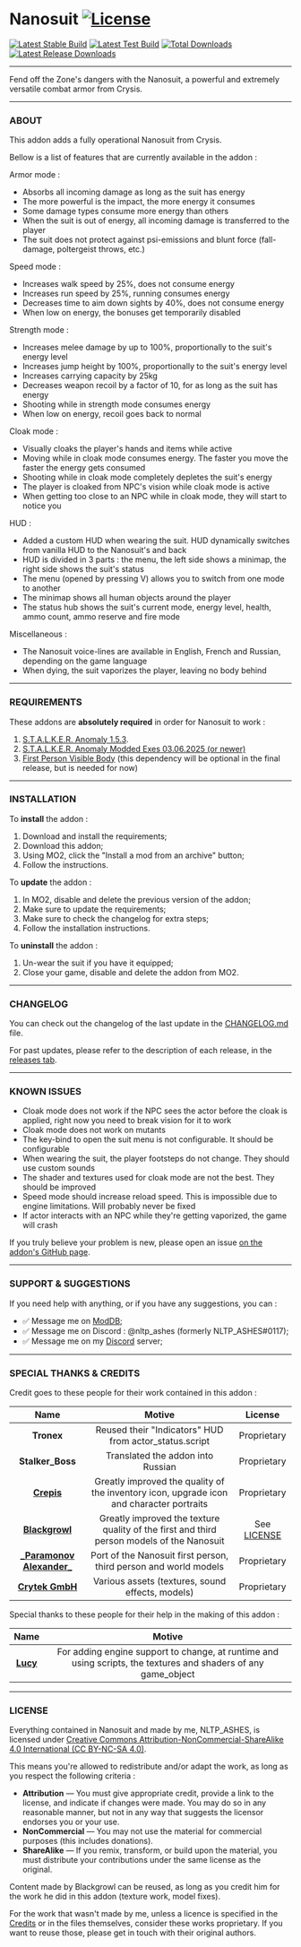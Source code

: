 # Nanosuit [![License](https://licensebuttons.net/l/by-nc-sa/4.0/88x31.png)](https://creativecommons.org/licenses/by-nc-sa/4.0/)

[![Latest Stable Build](https://img.shields.io/github/v/release/nltp-ashes/Nanosuit?label=Latest%20Stable%20Build&color=brightgreen)](https://github.com/nltp-ashes/Nanosuit/releases/latest) [![Latest Test Build](https://img.shields.io/github/v/release/nltp-ashes/Nanosuit?include_prereleases&filter=*rc*&display_name=tag&label=Latest%20Test%20Build&color=yellow)]() [![Total Downloads](https://img.shields.io/github/downloads/nltp-ashes/Nanosuit/total.svg?label=Downloads%20(All%20Time))](https://github.com/nltp-ashes/Nanosuit/releases) [![Latest Release Downloads](https://img.shields.io/github/downloads/nltp-ashes/Nanosuit/latest/total.svg?label=Downloads%20(Latest%20Release))](https://github.com/nltp-ashes/Nanosuit/releases/latest)

---

Fend off the Zone's dangers with the Nanosuit, a powerful and extremely versatile combat armor from Crysis.

---

### ABOUT

This addon adds a fully operational Nanosuit from Crysis. 

Bellow is a list of features that are currently available in the addon :

Armor mode :
- Absorbs all incoming damage as long as the suit has energy
- The more powerful is the impact, the more energy it consumes
- Some damage types consume more energy than others
- When the suit is out of energy, all incoming damage is transferred to the player
- The suit does not protect against psi-emissions and blunt force (fall-damage, poltergeist throws, etc.)

Speed mode :
- Increases walk speed by 25%, does not consume energy
- Increases run speed by 25%, running consumes energy
- Decreases time to aim down sights by 40%, does not consume energy
- When low on energy, the bonuses get temporarily disabled

Strength mode :
- Increases melee damage by up to 100%, proportionally to the suit's energy level
- Increases jump height by 100%, proportionally to the suit's energy level
- Increases carrying capacity by 25kg
- Decreases weapon recoil by a factor of 10, for as long as the suit has energy
- Shooting while in strength mode consumes energy
- When low on energy, recoil goes back to normal

Cloak mode :
- Visually cloaks the player's hands and items while active
- Moving while in cloak mode consumes energy. The faster you move the faster the energy gets consumed
- Shooting while in cloak mode completely depletes the suit's energy
- The player is cloaked from NPC's vision while cloak mode is active
- When getting too close to an NPC while in cloak mode, they will start to notice you

HUD :
- Added a custom HUD when wearing the suit. HUD dynamically switches from vanilla HUD to the Nanosuit's and back
- HUD is divided in 3 parts : the menu, the left side shows a minimap, the right side shows the suit's status
- The menu (opened by pressing V) allows you to switch from one mode to another
- The minimap shows all human objects around the player
- The status hub shows the suit's current mode, energy level, health, ammo count, ammo reserve and fire mode

Miscellaneous :
- The Nanosuit voice-lines are available in English, French and Russian, depending on the game language
- When dying, the suit vaporizes the player, leaving no body behind

---

### REQUIREMENTS

These addons are **absolutely required** in order for Nanosuit to work :
1. [S.T.A.L.K.E.R. Anomaly 1.5.3](https://www.moddb.com/mods/stalker-anomaly/downloads/stalker-anomaly-153).
2. [S.T.A.L.K.E.R. Anomaly Modded Exes 03.06.2025 (or newer)](https://github.com/themrdemonized/xray-monolith)
3. [First Person Visible Body](https://www.moddb.com/mods/stalker-anomaly/addons/swm-ported-visible-body-starter-version) (this dependency will be optional in the final release, but is needed for now)

---

### INSTALLATION

To **install** the addon :
1. Download and install the requirements;
2. Download this addon;
3. Using MO2, click the "Install a mod from an archive" button;
4. Follow the instructions.

To **update** the addon :
1. In MO2, disable and delete the previous version of the addon;
2. Make sure to update the requirements;
3. Make sure to check the changelog for extra steps;
4. Follow the installation instructions.

To **uninstall** the addon :
1. Un-wear the suit if you have it equipped;
2. Close your game, disable and delete the addon from MO2.

---

### CHANGELOG

You can check out the changelog of the last update in the [CHANGELOG.md](CHANGELOG.md) file.

For past updates, please refer to the description of each release, in the [releases tab](https://github.com/nltp-ashes/Nanosuit/releases).

---

### KNOWN ISSUES

- Cloak mode does not work if the NPC sees the actor before the cloak is applied, right now you need to break vision for it to work
- Cloak mode does not work on mutants
- The key-bind to open the suit menu is not configurable. It should be configurable
- When wearing the suit, the player footsteps do not change. They should use custom sounds
- The shader and textures used for cloak mode are not the best. They should be improved
- Speed mode should increase reload speed. This is impossible due to engine limitations. Will probably never be fixed
- If actor interacts with an NPC while they're getting vaporized, the game will crash

If you truly believe your problem is new, please open an issue [on the addon's GitHub page](https://github.com/nltp-ashes/Nanosuit/issues/new).

---

### SUPPORT & SUGGESTIONS

If you need help with anything, or if you have any suggestions, you can :
- ✅ Message me on [ModDB](https://www.moddb.com/members/nltp-ashes);
- ✅ Message me on Discord : @nltp_ashes (formerly NLTP_ASHES#0117);
- ✅ Message me on my [Discord](https://discord.gg/7Z8S2qg) server;

---

### SPECIAL THANKS & CREDITS

Credit goes to these people for their work contained in this addon :

|                                Name                                 |                                          Motive                                           |         License         |
|:-------------------------------------------------------------------:|:-----------------------------------------------------------------------------------------:|:-----------------------:|
|                             **Tronex**                              |                  Reused their "Indicators" HUD from actor_status.script                   |       Proprietary       |
|                          **Stalker_Boss**                           |                             Translated the addon into Russian                             |       Proprietary       |
|         **[Crepis](https://www.moddb.com/members/cr3pis)**          | Greatly improved the quality of the inventory icon, upgrade icon and character portraits  |       Proprietary       |
|     **[Blackgrowl](https://www.moddb.com/members/strogglet15)**     | Greatly improved the texture quality of the first and third person models of the Nanosuit | See [LICENSE](#license) |
| **[\_Paramonov Alexander\_](https://users.playground.ru/1997780/)** |             Port of the Nanosuit first person, third person and world models              |       Proprietary       |
|             **[Crytek GmbH](https://www.crytek.com/)**              |                     Various assets (textures, sound effects, models)                      |       Proprietary       |

Special thanks to these people for their help in the making of this addon :

|                      Name                      |                                                     Motive                                                     |
|:----------------------------------------------:|:--------------------------------------------------------------------------------------------------------------:|
| **[Lucy](https://www.moddb.com/members/r3zy)** | For adding engine support to change, at runtime and using scripts, the textures and shaders of any game_object |

---

### LICENSE

Everything contained in Nanosuit and made by me, NLTP_ASHES, is licensed under [Creative Commons Attribution-NonCommercial-ShareAlike 4.0 International (CC BY-NC-SA 4.0)](https://creativecommons.org/licenses/by-nc-sa/4.0/).

This means you're allowed to redistribute and/or adapt the work, as long as you respect the following criteria :
- **Attribution** — You must give appropriate credit, provide a link to the license, and indicate if changes were made. You may do so in any reasonable manner, but not in any way that suggests the licensor endorses you or your use.
- **NonCommercial** — You may not use the material for commercial purposes (this includes donations).
- **ShareAlike** — If you remix, transform, or build upon the material, you must distribute your contributions under the same license as the original.

Content made by Blackgrowl can be reused, as long as you credit him for the work he did in this addon (texture work, model fixes).

For the work that wasn't made by me, unless a licence is specified in the [Credits](#special-thanks--credits) or in the files themselves, consider these works proprietary. If you want to reuse those, please get in touch with their original authors.

